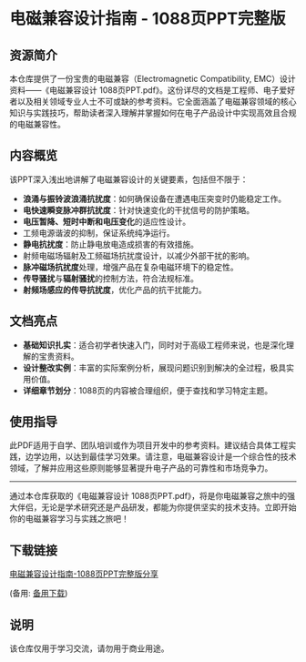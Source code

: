 # 电磁兼容设计指南 - 1088页PPT完整版

## 资源简介

本仓库提供了一份宝贵的电磁兼容（Electromagnetic Compatibility, EMC）设计资料——《电磁兼容设计 1088页PPT.pdf》。这份详尽的文档是工程师、电子爱好者以及相关领域专业人士不可或缺的参考资料。它全面涵盖了电磁兼容领域的核心知识与实践技巧，帮助读者深入理解并掌握如何在电子产品设计中实现高效且合规的电磁兼容性。

## 内容概览

该PPT深入浅出地讲解了电磁兼容设计的关键要素，包括但不限于：
- **浪涌与振铃波浪涌抗扰度**：如何确保设备在遭遇电压突变时仍能稳定工作。
- **电快速瞬变脉冲群抗扰度**：针对快速变化的干扰信号的防护策略。
- **电压暂降、短时中断和电压变化**的适应性设计。
- 工频电源谐波的抑制，保证系统纯净运行。
- **静电抗扰度**：防止静电放电造成损害的有效措施。
- 射频电磁场辐射及工频磁场抗扰度设计，以减少外部干扰的影响。
- **脉冲磁场抗扰度**处理，增强产品在复杂电磁环境下的稳定性。
- **传导骚扰**与**辐射骚扰**的控制方法，符合法规标准。
- **射频场感应的传导抗扰度**，优化产品的抗干扰能力。

## 文档亮点

- **基础知识扎实**：适合初学者快速入门，同时对于高级工程师来说，也是深化理解的宝贵资料。
- **设计整改实例**：丰富的实际案例分析，展现问题识别到解决的全过程，极具实用价值。
- **详细章节划分**：1088页的内容被合理组织，便于查找和学习特定主题。

## 使用指导

此PDF适用于自学、团队培训或作为项目开发中的参考资料。建议结合具体工程实践，边学边用，以达到最佳学习效果。请注意，电磁兼容设计是一个综合性的技术领域，了解并应用这些原则能够显著提升电子产品的可靠性和市场竞争力。

---

通过本仓库获取的《电磁兼容设计 1088页PPT.pdf》，将是你电磁兼容之旅中的强大伴侣，无论是学术研究还是产品研发，都能为你提供坚实的技术支持。立即开始你的电磁兼容学习与实践之旅吧！

## 下载链接
[电磁兼容设计指南-1088页PPT完整版分享](https://pan.quark.cn/s/510f1b4b5495) 

(备用: [备用下载](https://pan.baidu.com/s/1HDhZ3tsVBAtPxvpDICiE7A?pwd=1234))

## 说明

该仓库仅用于学习交流，请勿用于商业用途。
